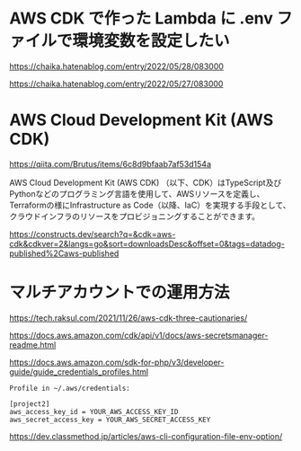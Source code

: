 
# AWS CDK で作った Lambda に .env ファイルで環境変数を設定したい
https://chaika.hatenablog.com/entry/2022/05/28/083000

https://chaika.hatenablog.com/entry/2022/05/27/083000


# AWS Cloud Development Kit (AWS CDK) 

https://qiita.com/Brutus/items/6c8d9bfaab7af53d154a


AWS Cloud Development Kit (AWS CDK) （以下、CDK）はTypeScript及びPythonなどのプログラミング言語を使用して、AWSリソースを定義し、Terraformの様にInfrastructure as Code（以降、IaC）を実現する手段として、クラウドインフラのリソースをプロビジョニングすることができます。

https://constructs.dev/search?q=&cdk=aws-cdk&cdkver=2&langs=go&sort=downloadsDesc&offset=0&tags=datadog-published%2Caws-published

# マルチアカウントでの運用方法
https://tech.raksul.com/2021/11/26/aws-cdk-three-cautionaries/

https://docs.aws.amazon.com/cdk/api/v1/docs/aws-secretsmanager-readme.html


https://docs.aws.amazon.com/sdk-for-php/v3/developer-guide/guide_credentials_profiles.html
```
Profile in ~/.aws/credentials:

[project2]
aws_access_key_id = YOUR_AWS_ACCESS_KEY_ID
aws_secret_access_key = YOUR_AWS_SECRET_ACCESS_KEY
```
https://dev.classmethod.jp/articles/aws-cli-configuration-file-env-option/
